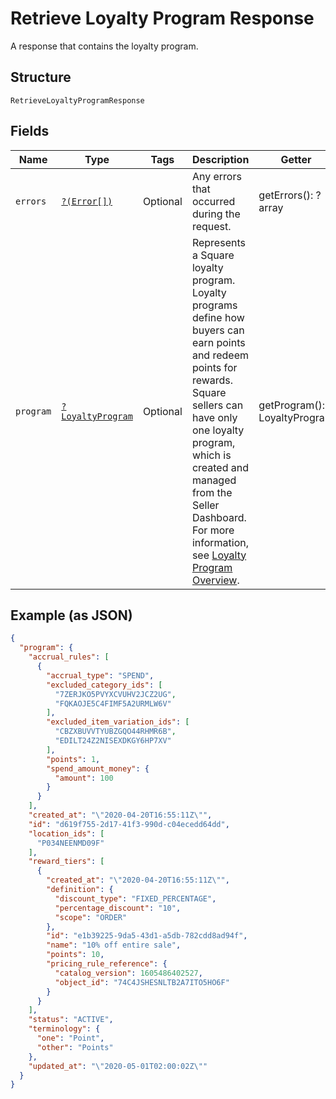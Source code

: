 
# Retrieve Loyalty Program Response

A response that contains the loyalty program.

## Structure

`RetrieveLoyaltyProgramResponse`

## Fields

| Name | Type | Tags | Description | Getter | Setter |
|  --- | --- | --- | --- | --- | --- |
| `errors` | [`?(Error[])`](/doc/models/error.md) | Optional | Any errors that occurred during the request. | getErrors(): ?array | setErrors(?array errors): void |
| `program` | [`?LoyaltyProgram`](/doc/models/loyalty-program.md) | Optional | Represents a Square loyalty program. Loyalty programs define how buyers can earn points and redeem points for rewards.<br>Square sellers can have only one loyalty program, which is created and managed from the Seller Dashboard.<br>For more information, see [Loyalty Program Overview](https://developer.squareup.com/docs/loyalty/overview). | getProgram(): ?LoyaltyProgram | setProgram(?LoyaltyProgram program): void |

## Example (as JSON)

```json
{
  "program": {
    "accrual_rules": [
      {
        "accrual_type": "SPEND",
        "excluded_category_ids": [
          "7ZERJKO5PVYXCVUHV2JCZ2UG",
          "FQKAOJE5C4FIMF5A2URMLW6V"
        ],
        "excluded_item_variation_ids": [
          "CBZXBUVVTYUBZGQO44RHMR6B",
          "EDILT24Z2NISEXDKGY6HP7XV"
        ],
        "points": 1,
        "spend_amount_money": {
          "amount": 100
        }
      }
    ],
    "created_at": "\"2020-04-20T16:55:11Z\"",
    "id": "d619f755-2d17-41f3-990d-c04ecedd64dd",
    "location_ids": [
      "P034NEENMD09F"
    ],
    "reward_tiers": [
      {
        "created_at": "\"2020-04-20T16:55:11Z\"",
        "definition": {
          "discount_type": "FIXED_PERCENTAGE",
          "percentage_discount": "10",
          "scope": "ORDER"
        },
        "id": "e1b39225-9da5-43d1-a5db-782cdd8ad94f",
        "name": "10% off entire sale",
        "points": 10,
        "pricing_rule_reference": {
          "catalog_version": 1605486402527,
          "object_id": "74C4JSHESNLTB2A7ITO5HO6F"
        }
      }
    ],
    "status": "ACTIVE",
    "terminology": {
      "one": "Point",
      "other": "Points"
    },
    "updated_at": "\"2020-05-01T02:00:02Z\""
  }
}
```

